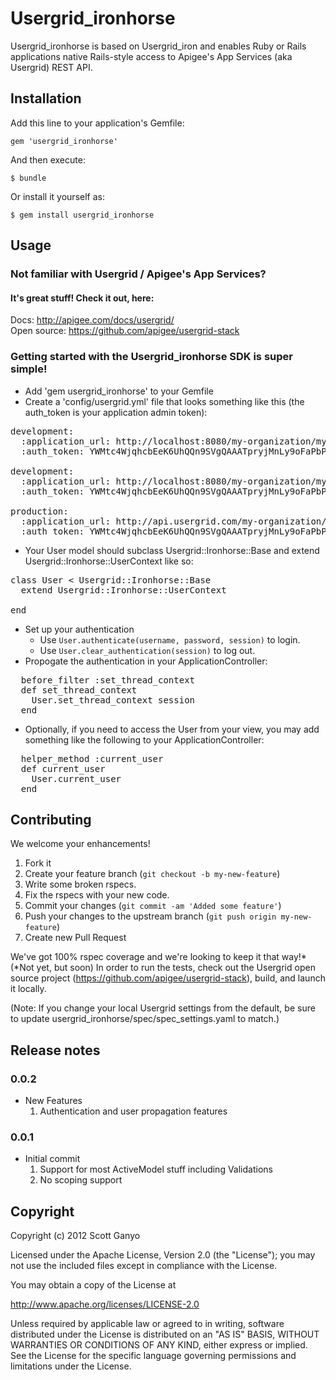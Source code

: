 # Usergrid_ironhorse

Usergrid_ironhorse is based on Usergrid_iron and enables Ruby or Rails applications
native Rails-style access to Apigee's App Services (aka Usergrid) REST API.

## Installation

Add this line to your application's Gemfile:

    gem 'usergrid_ironhorse'

And then execute:

    $ bundle

Or install it yourself as:

    $ gem install usergrid_ironhorse


## Usage

### Not familiar with Usergrid / Apigee's App Services?

#### It's great stuff! Check it out, here:

  Docs: <http://apigee.com/docs/usergrid/>  
  Open source: <https://github.com/apigee/usergrid-stack>

### Getting started with the Usergrid_ironhorse SDK is super simple!

* Add 'gem usergrid_ironhorse' to your Gemfile
* Create a 'config/usergrid.yml' file that looks something like this (the
auth_token is your application admin token):
<pre>
development:
  :application_url: http://localhost:8080/my-organization/my-application
  :auth_token: YWMtc4WjqhcbEeK6UhQQn9SVgQAAATpryjMnLy9oFaPbP-0qIxoUx_4vtaOmpmE

development:
  :application_url: http://localhost:8080/my-organization/my-application
  :auth_token: YWMtc4WjqhcbEeK6UhQQn9SVgQAAATpryjMnLy9oFaPbP-0qIxoUx_4vtaOmpmE

production:
  :application_url: http://api.usergrid.com/my-organization/my-application
  :auth_token: YWMtc4WjqhcbEeK6UhQQn9SVgQAAATpryjMnLy9oFaPbP-0qIxoUx_4vtaOmpmE
</pre>
* Your User model should subclass Usergrid::Ironhorse::Base and extend
Usergrid::Ironhorse::UserContext like so:
<pre>
class User < Usergrid::Ironhorse::Base
  extend Usergrid::Ironhorse::UserContext

end
</pre>
* Set up your authentication
	* Use `User.authenticate(username, password, session)` to login.
	* Use `User.clear_authentication(session)` to log out.
* Propogate the authentication in your ApplicationController:
<pre>
  before_filter :set_thread_context
  def set_thread_context
    User.set_thread_context session
  end
</pre>
* Optionally, if you need to access the User from your view, you may add something
like the following to your ApplicationController:
<pre>
  helper_method :current_user
  def current_user
    User.current_user
  end
</pre>


## Contributing

We welcome your enhancements!

1. Fork it
2. Create your feature branch (`git checkout -b my-new-feature`)
3. Write some broken rspecs.
4. Fix the rspecs with your new code.
3. Commit your changes (`git commit -am 'Added some feature'`)
4. Push your changes to the upstream branch (`git push origin my-new-feature`)
5. Create new Pull Request

We've got 100% rspec coverage and we're looking to keep it that way!*
(*Not yet, but soon)
In order to run the tests, check out the Usergrid open source project
(https://github.com/apigee/usergrid-stack), build, and launch it locally.

(Note: If you change your local Usergrid settings from the default, be sure to update
usergrid_ironhorse/spec/spec_settings.yaml to match.)


## Release notes

### 0.0.2
* New Features
  1. Authentication and user propagation features
### 0.0.1
* Initial commit
  1. Support for most ActiveModel stuff including Validations
  1. No scoping support


## Copyright
Copyright (c) 2012 Scott Ganyo 

Licensed under the Apache License, Version 2.0 (the "License");
you may not use the included files except in compliance with the License.

You may obtain a copy of the License at

  <http://www.apache.org/licenses/LICENSE-2.0>
  
Unless required by applicable law or agreed to in writing, software distributed under
the License is distributed on an "AS IS" BASIS, WITHOUT WARRANTIES OR CONDITIONS OF ANY KIND,
either express or implied. See the License for the specific language governing permissions and
limitations under the License.
